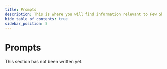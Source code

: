 ```yaml
---
title: Prompts
description: This is where you will find information relevant to Few Shots.
hide_table_of_contents: true
sidebar_position: 5
---
```


# Prompts

This section has not been written yet.
